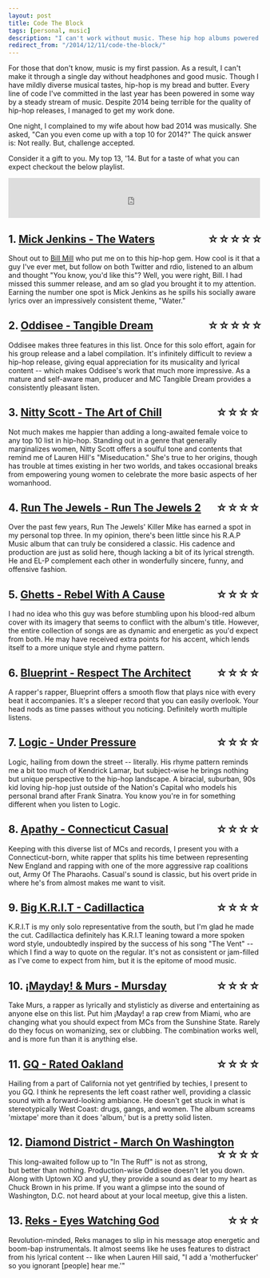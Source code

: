 ```yaml
---
layout: post
title: Code The Block
tags: [personal, music]
description: "I can't work without music. These hip hop albums powered thousands of lines of code in 2014."
redirect_from: "/2014/12/11/code-the-block/"
---
```


For those that don't know, music is my first passion. As a result, I can't make it through a single day without headphones and good music. Though I have mildly diverse musical tastes, hip-hop is my bread and butter. Every line of code I've committed in the last year has been powered in some way by a steady stream of music. Despite 2014 being terrible for the quality of hip-hop releases, I managed to get my work done.

One night, I complained to my wife about how bad 2014 was musically. She asked, "Can you even come up with a top 10 for 2014?" The quick answer is: Not really. But, challenge accepted.

Consider it a gift to you. My top 13, '14. But for a taste of what you can expect checkout the below playlist.

<iframe width="500" height="80" src="https://rd.io/i/QFNDL_3bag/" frameborder="0"></iframe>

## 1. [Mick Jenkins - The Waters <span class="rating">☆☆☆☆☆</span>](https://rd.io/i/QFNDPgomnQ/)
Shout out to [Bill Mill](https://twitter.com/llimllib) who put me on to this hip-hop gem. How cool is it that a guy I've ever met, but follow on both Twitter and rdio, listened to an album and thought "You know, you'd like this"? Well, you were right, Bill. I had missed this summer release, and am so glad you brought it to my attention. Earning the number one spot is Mick Jenkins as he spills his socially aware lyrics over an impressively consistent theme, "Water."

## 2. [Oddisee - Tangible Dream <span class="rating">☆☆☆☆☆</span>](https://rd.io/i/QFNDPngaMg/)
Oddisee makes three features in this list. Once for this solo effort, again for his group release and a label compilation. It's infinitely difficult to review a hip-hop release, giving equal appreciation for its musicality and lyrical content -- which makes Oddisee's work that much more impressive. As a mature and self-aware man, producer and MC Tangible Dream provides a consistently pleasant listen.

## 3. [Nitty Scott - The Art of Chill <span class="rating">☆☆☆☆</span>](https://rd.io/i/QFNDPgDHCA/)
Not much makes me happier than adding a long-awaited female voice to any top 10 list in hip-hop. Standing out in a genre that generally marginalizes women, Nitty Scott offers a soulful tone and contents that remind me of Lauren Hill's "Miseducation." She's true to her origins, though has trouble at times existing in her two worlds, and takes occasional breaks from empowering young women to celebrate the more basic aspects of her womanhood.

## 4. [Run The Jewels - Run The Jewels 2 <span class="rating">☆☆☆☆</span>](https://rd.io/i/QFNDPg9msA/)
Over the past few years, Run The Jewels' Killer Mike has earned a spot in my personal top three. In my opinion, there's been little since his R.A.P Music album that can truly be considered a classic. His cadence and production are just as solid here, though lacking a bit of its lyrical strength. He and EL-P complement each other in wonderfully sincere, funny, and offensive fashion.

## 5. [Ghetts - Rebel With A Cause <span class="rating">☆☆☆☆</span>](https://rd.io/i/QFNDPgNNsw/)
I had no idea who this guy was before stumbling upon his blood-red album cover with its imagery that seems to conflict with the album's title. However, the entire collection of songs are as dynamic and energetic as you'd expect from both. He may have received extra points for his accent, which lends itself to a more unique style and rhyme pattern.

## 6. [Blueprint - Respect The Architect <span class="rating">☆☆☆☆</span>](https://rd.io/i/QFNDPgOnQA/)
A rapper's rapper, Blueprint offers a smooth flow that plays nice with every beat it accompanies. It's a sleeper record that you can easily overlook. Your head nods as time passes without you noticing. Definitely worth multiple listens.

## 7. [Logic - Under Pressure <span class="rating">☆☆☆☆</span>](https://rd.io/i/QFNDPg82Yw/)
Logic, hailing from down the street -- literally. His rhyme pattern reminds me a bit too much of Kendrick Lamar, but subject-wise he brings nothing but unique perspective to the hip-hop landscape. A biracial, suburban, 90s kid loving hip-hop just outside of the Nation's Capital who models his personal brand after Frank Sinatra. You know you're in for something different when you listen to Logic.

## 8. [Apathy - Connecticut Casual <span class="rating">☆☆☆☆</span>](https://rd.io/i/QFNDPgAsvA/)
Keeping with this diverse list of MCs and records, I present you with a Connecticut-born, white rapper that splits his time between representing New England and rapping with one of the more aggressive rap coalitions out, Army Of The Pharaohs. Casual's sound is classic, but his overt pride in where he's from almost makes me want to visit.

## 9. [Big K.R.I.T - Cadillactica <span class="rating">☆☆☆☆</span>](https://rd.io/i/QFNDPg7eig/)
K.R.I.T is my only solo representative from the south, but I'm glad he made the cut. Cadillactica definitely has K.R.I.T leaning toward a more spoken word style, undoubtedly inspired by the success of his song "The Vent" -- which I find a way to quote on the regular. It's not as consistent or jam-filled as I've come to expect from him, but it is the epitome of mood music.

## 10. [¡Mayday! &amp; Murs - Mursday <span class="rating">☆☆☆☆</span>](https://rd.io/i/QFNDPgAyrw/)
Take Murs, a rapper as lyrically and stylisticly as diverse and entertaining as anyone else on this list. Put him ¡Mayday! a rap crew from Miami, who are changing what you should expect from MCs from the Sunshine State. Rarely do they focus on womanizing, sex or clubbing. The combination works well, and is more fun than it is anything else.

## 11. [GQ - Rated Oakland <span class="rating">☆☆☆☆</span>](https://rd.io/i/QFNDPgVddQ/)
Hailing from a part of California not yet gentrified by techies, I present to you GQ. I think he represents the left coast rather well, providing a classic sound with a forward-looking ambiance. He doesn't get stuck in what is stereotypically West Coast: drugs, gangs, and women. The album screams 'mixtape' more than it does 'album,' but is a pretty solid listen.

## 12. [Diamond District - March On Washington <span class="rating">☆☆☆☆</span>](https://rd.io/i/QFNDPgoV_A/)
This long-awaited follow up to "In The Ruff" is not as strong, but better than nothing. Production-wise Oddisee doesn't let you down. Along with Uptown XO and yU, they provide a sound as dear to my heart as Chuck Brown in his prime. If you want a glimpse into the sound of Washington, D.C. not heard about at your local meetup, give this a listen.

## 13. [Reks - Eyes Watching God <span class="rating">☆☆☆</span>](https://rd.io/i/QFNDPgY4pQ/)
Revolution-minded, Reks manages to slip in his message atop energetic and boom-bap instrumentals. It almost seems like he uses features to distract from his lyrical content -- like when Lauren Hill said, "I add a 'motherfucker' so you ignorant [people] hear me.'"

<style>
iframe {width: 100%}
.rating {
  width: 5em;
  display: inline-block;
  white-space: nowrap;
  float: right;
  clear: right;
  text-align: right;
}
</style>
